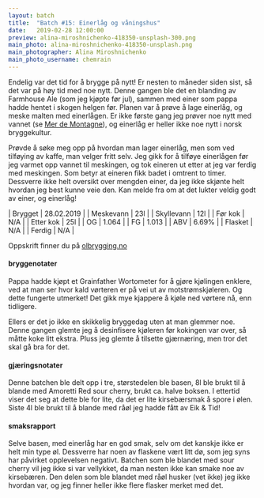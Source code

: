 ```yaml
---
layout: batch
title:  "Batch #15: Einerlåg og våningshus"
date:   2019-02-28 12:00:00
preview: alina-miroshnichenko-418350-unsplash-300.png
main_photo: alina-miroshnichenko-418350-unsplash.png
main_photographer: Alina Miroshnichenko
main_photo_username: chemrain
---
```


Endelig var det tid for å brygge på nytt! Er nesten to måneder siden sist, så det var på høy tid med noe nytt. Denne gangen ble det en blanding av Farmhouse Ale (som jeg kjøpte før jul), sammen med einer som pappa hadde hentet i skogen helgen før. Planen var å prøve å lage einerlåg, og meske malten med einerlågen. Er ikke første gang jeg prøver noe nytt med vannet (se [Mer de Montagne](/batch/6-mer-de-montagne)), og einerlåg er heller ikke noe nytt i norsk bryggekultur.

Prøvde å søke meg opp på hvordan man lager einerlåg, men som ved tilføying av kaffe, man velger fritt selv. Jeg gikk for å tilføye einerlågen før jeg varmet opp vannet til meskingen, og tok eineren ut etter at jeg var ferdig med meskingen. Som betyr at eineren fikk badet i omtrent to timer. Dessverre ikke helt oversikt over mengden einer, da jeg ikke skjønte helt hvordan jeg best kunne veie den. Kan melde fra om at det lukter veldig godt av einer, og einerlåg!


| Brygget    | 28.02.2019 |
| Meskevann  | 23l        |
| Skyllevann | 12l        |
| Før kok    | N/A        |
| Etter kok  | 25l        |
| OG         | 1.064      |
| FG         | 1.013      |
| ABV        | 6.69%      |
| Flasket    | N/A        |
| Ferdig     | N/A        |


Oppskrift finner du på [olbrygging.no](https://www.olbrygging.no/%C3%B8lbrygging-as/100320/farmhouse-ale-allgrain-%C3%B8lsett-frisk-belgisk-ale-saison)


#### bryggenotater

Pappa hadde kjøpt et Grainfather Wortometer for å gjøre kjølingen enklere, ved at man ser hvor kald vørteren er på vei ut av motstrømskjøleren. Og dette fungerte utmerket! Det gikk mye kjappere å kjøle ned vørtere nå, enn tidligere.

Ellers er det jo ikke en skikkelig bryggedag uten at man glemmer noe. Denne gangen glemte jeg å desinfisere kjøleren før kokingen var over, så måtte koke litt ekstra. Pluss jeg glemte å tilsette gjærnæring, men tror det skal gå bra for det.


#### gjæringsnotater

Denne batchen ble delt opp i tre, størstedelen ble basen, 8l ble brukt til å blande med Amoretti Red sour cherry, brukt ca. halve boksen. I ettertid viser det seg at dette ble for lite, da det er lite kirsebærsmak å spore i ølen. Siste 4l ble brukt til å blande med råøl jeg hadde fått av Eik & Tid!


#### smaksrapport

Selve basen, med einerlåg har en god smak, selv om det kanskje ikke er helt min type øl. Dessverre har noen av flaskene vært litt dø, som jeg syns har påvirket opplevelsen negativt. Batchen som ble blandet med sour cherry vil jeg ikke si var vellykket, da man nesten ikke kan smake noe av kirsebæren. Den delen som ble blandet med råøl husker (vet ikke) jeg ikke hvordan var, og jeg finner heller ikke flere flasker merket med det.
